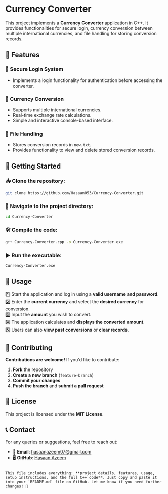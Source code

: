 # Currency Converter

This project implements a **Currency Converter** application in C++. It provides functionalities for secure login, currency conversion between multiple international currencies, and file handling for storing conversion records.

## 🌟 Features
### 🔐 Secure Login System
- Implements a login functionality for authentication before accessing the converter.

### 💱 Currency Conversion
- Supports multiple international currencies.
- Real-time exchange rate calculations.
- Simple and interactive console-based interface.

### 📂 File Handling
- Stores conversion records in `new.txt`.
- Provides functionality to view and delete stored conversion records.

## 🚀 Getting Started
### 📥 Clone the repository:
```sh
git clone https://github.com/Hasaan053/Currency-Converter.git
```
### 📂 Navigate to the project directory:
```sh
cd Currency-Converter
```
### 🛠 Compile the code:
```sh
g++ Currency-Converter.cpp -o Currency-Converter.exe
```
### ▶️ Run the executable:
```sh
Currency-Converter.exe
```

## 🎯 Usage
1️⃣ Start the application and log in using a **valid username and password**.  
2️⃣ Enter the **current currency** and select the **desired currency** for conversion.  
3️⃣ Input the **amount** you wish to convert.  
4️⃣ The application calculates and **displays the converted amount**.  
5️⃣ Users can also **view past conversions** or **clear records**.  

## 🤝 Contributing
**Contributions are welcome!** If you'd like to contribute:  
1. **Fork** the repository  
2. **Create a new branch** (`feature-branch`)  
3. **Commit your changes**  
4. **Push the branch** and **submit a pull request**  

## 📜 License
This project is licensed under the **MIT License**.

## 📞 Contact
For any queries or suggestions, feel free to reach out:  
- 📧 **Email**: hasaanazeem07@gmail.com  
- 🖥 **GitHub**: [Hasaan Azeem](https://github.com/Hasaan053)
```

This file includes everything: **project details, features, usage, setup instructions, and the full C++ code**. Just copy and paste it into your `README.md` file on GitHub. Let me know if you need further changes! 🚀

